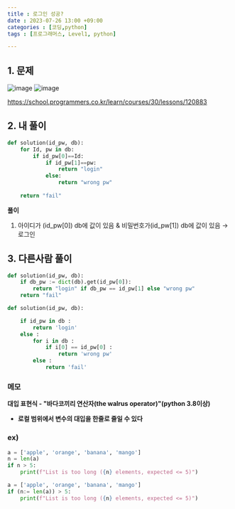 ```yaml
---
title : 로그인 성공?
date : 2023-07-26 13:00 +09:00
categories : [코딩,python]
tags : [프로그래머스, Level1, python]

---
```


## 1. 문제
![image](https://github.com/mini0-0/mini0-0.github.io/assets/63296983/4b57278e-a205-435f-bcec-884a46889a10)
![image](https://github.com/mini0-0/mini0-0.github.io/assets/63296983/5c8735bb-0fa8-4c23-8368-6c4a69699363)


<https://school.programmers.co.kr/learn/courses/30/lessons/120883>

## 2. 내 풀이

```python
def solution(id_pw, db):
    for Id, pw in db:
        if id_pw[0]==Id:
            if id_pw[1]==pw:
                return "login"
            else:
                return "wrong pw"
    
    return "fail"
```

**풀이**

1. 아이디가 (id_pw[0]) db에 값이 있음 & 비밀번호가(id_pw[1]) db에 값이 있음 → 로그인

## 3. 다른사람 풀이

```python
def solution(id_pw, db):
    if db_pw := dict(db).get(id_pw[0]):
        return "login" if db_pw == id_pw[1] else "wrong pw"
    return "fail"
```

```python
def solution(id_pw, db):

    if id_pw in db :
        return 'login'
    else :
        for i in db :
            if i[0] == id_pw[0] :
                return 'wrong pw'
        else :
            return 'fail'
```

### **메모**

**대입 표현식 - "바다코끼리 연산자(the walrus operator)"(python 3.8이상)**

- **로컬 범위에서 변수의 대입을 한줄로 줄일 수 있다**

### ex)

```python
a = ['apple', 'orange', 'banana', 'mango']
n = len(a)
if n > 5:
    print(f"List is too long ({n} elements, expected <= 5)")

a = ['apple', 'orange', 'banana', 'mango']
if (n:= len(a)) > 5:
    print(f"List is too long ({n} elements, expected <= 5)")
```


